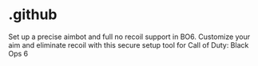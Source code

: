 # .github
Set up a precise aimbot and full no recoil support in BO6. Customize your aim and eliminate recoil with this secure setup tool for Call of Duty: Black Ops 6
